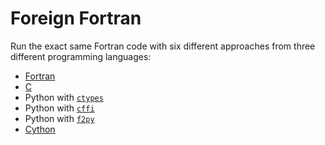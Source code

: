 # Foreign Fortran

Run the exact same Fortran code with six different approaches
from three different programming languages:

- [Fortran][1]
- [C][2]
- Python with [`ctypes`][3]
- Python with [`cffi`][4]
- Python with [`f2py`][5]
- [Cython][6]

[1]: fortran/README.md
[2]: c/README.md
[3]: python/README.md#ctypes
[4]: python/README.md#cffi
[5]: f2py/README.md
[6]: cython/README.md
